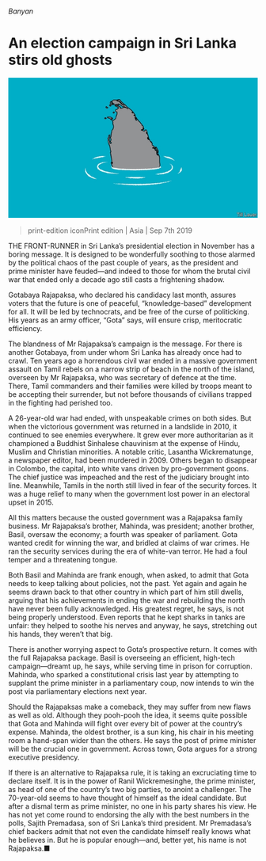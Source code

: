 ###### Banyan

# An election campaign in Sri Lanka stirs old ghosts 

![image](images/20190907_ASD001_0.jpg) 

> print-edition iconPrint edition | Asia | Sep 7th 2019 

THE FRONT-RUNNER in Sri Lanka’s presidential election in November has a boring message. It is designed to be wonderfully soothing to those alarmed by the political chaos of the past couple of years, as the president and prime minister have feuded—and indeed to those for whom the brutal civil war that ended only a decade ago still casts a frightening shadow. 

Gotabaya Rajapaksa, who declared his candidacy last month, assures voters that the future is one of peaceful, “knowledge-based” development for all. It will be led by technocrats, and be free of the curse of politicking. His years as an army officer, “Gota” says, will ensure crisp, meritocratic efficiency. 

The blandness of Mr Rajapaksa’s campaign is the message. For there is another Gotabaya, from under whom Sri Lanka has already once had to crawl. Ten years ago a horrendous civil war ended in a massive government assault on Tamil rebels on a narrow strip of beach in the north of the island, overseen by Mr Rajapaksa, who was secretary of defence at the time. There, Tamil commanders and their families were killed by troops meant to be accepting their surrender, but not before thousands of civilians trapped in the fighting had perished too. 

A 26-year-old war had ended, with unspeakable crimes on both sides. But when the victorious government was returned in a landslide in 2010, it continued to see enemies everywhere. It grew ever more authoritarian as it championed a Buddhist Sinhalese chauvinism at the expense of Hindu, Muslim and Christian minorities. A notable critic, Lasantha Wickrematunge, a newspaper editor, had been murdered in 2009. Others began to disappear in Colombo, the capital, into white vans driven by pro-government goons. The chief justice was impeached and the rest of the judiciary brought into line. Meanwhile, Tamils in the north still lived in fear of the security forces. It was a huge relief to many when the government lost power in an electoral upset in 2015. 

All this matters because the ousted government was a Rajapaksa family business. Mr Rajapaksa’s brother, Mahinda, was president; another brother, Basil, oversaw the economy; a fourth was speaker of parliament. Gota wanted credit for winning the war, and bridled at claims of war crimes. He ran the security services during the era of white-van terror. He had a foul temper and a threatening tongue. 

Both Basil and Mahinda are frank enough, when asked, to admit that Gota needs to keep talking about policies, not the past. Yet again and again he seems drawn back to that other country in which part of him still dwells, arguing that his achievements in ending the war and rebuilding the north have never been fully acknowledged. His greatest regret, he says, is not being properly understood. Even reports that he kept sharks in tanks are unfair: they helped to soothe his nerves and anyway, he says, stretching out his hands, they weren’t that big. 

There is another worrying aspect to Gota’s prospective return. It comes with the full Rajapaksa package. Basil is overseeing an efficient, high-tech campaign—dreamt up, he says, while serving time in prison for corruption. Mahinda, who sparked a constitutional crisis last year by attempting to supplant the prime minister in a parliamentary coup, now intends to win the post via parliamentary elections next year. 

Should the Rajapaksas make a comeback, they may suffer from new flaws as well as old. Although they pooh-pooh the idea, it seems quite possible that Gota and Mahinda will fight over every bit of power at the country’s expense. Mahinda, the oldest brother, is a sun king, his chair in his meeting room a hand-span wider than the others. He says the post of prime minister will be the crucial one in government. Across town, Gota argues for a strong executive presidency. 

If there is an alternative to Rajapaksa rule, it is taking an excruciating time to declare itself. It is in the power of Ranil Wickremesinghe, the prime minister, as head of one of the country’s two big parties, to anoint a challenger. The 70-year-old seems to have thought of himself as the ideal candidate. But after a dismal term as prime minister, no one in his party shares his view. He has not yet come round to endorsing the ally with the best numbers in the polls, Sajith Premadasa, son of Sri Lanka’s third president. Mr Premadasa’s chief backers admit that not even the candidate himself really knows what he believes in. But he is popular enough—and, better yet, his name is not Rajapaksa.■ 

